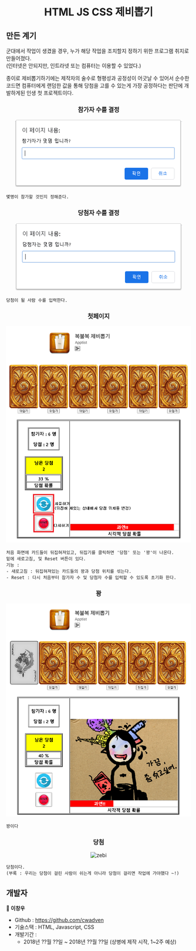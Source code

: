 <h1 align="center">HTML JS CSS 제비뽑기</h1>

## 만든 계기
군대에서 작업이 생겼을 경우, 누가 해당 작업을 조치할지 정하기 위한 프로그램 취지로 만들어졌다.<br>
(인터넷은 안되지만, 인트라넷 또는 컴퓨터는 이용할 수 있었다.)

종이로 제비뽑기하기에는 제작자의 술수로 형평성과 공정성이 어긋날 수 있어서 순수한 코드면 컴퓨터에게 랜덤한 값을 통해 당첨을 고를 수 있는게 가장 공정하다는 판단에 개발하게된 인생 첫 프로젝트이다.

<h3 align="center">참가자 수를 결정</h3>
<p align="center">
<img alt="zebi" src="https://github.com/cwadven/drawing_lots_HTML_JS/blob/master/assets/seq1.PNG"/>
</p>

~~~
몇명이 참가할 것인지 정해준다.
~~~

<h3 align="center">당첨자 수를 결정</h3>
<p align="center">
<img alt="zebi" src="https://github.com/cwadven/drawing_lots_HTML_JS/blob/master/assets/seq2.PNG"/>
</p>

~~~
당첨이 될 사람 수를 입력한다.
~~~

<h3 align="center">첫페이지</h3>
<p align="center">
<img alt="zebi" src="https://github.com/cwadven/drawing_lots_HTML_JS/blob/master/assets/seq3.PNG"/>
</p>

~~~
처음 화면에 카드들이 뒤집혀져있고, 뒤집기를 클릭하면 '당첨' 또는 '꽝'이 나온다.
밑에 새로고침, 및 Reset 버튼이 있다.
기능 :
- 새로고침 : 뒤집혀져있는 카드들의 꽝과 당첨 위치를 섞는다.
- Reset : 다시 처음부터 참가자 수 및 당첨자 수를 입력할 수 있도록 초기화 한다.
~~~

<h3 align="center">꽝</h3>
<p align="center">
<img alt="zebi" src="https://github.com/cwadven/drawing_lots_HTML_JS/blob/master/assets/seq4.PNG"/>
</p>

~~~
꽝이다
~~~

<h3 align="center">당첨</h3>
<p align="center">
<img alt="zebi" src="https://github.com/cwadven/drawing_lots_HTML_JSㄴ/blob/master/assets/seq5.PNG"/>
</p>

~~~
당첨이다.
(부록 : 우리는 당첨이 걸린 사람이 쉬는게 아니라 당첨이 걸리면 작업에 가야했다 ~!)
~~~

## 개발자

**👤 이창우**

- Github : https://github.com/cwadven
- 기술스택 : HTML, Javascript, CSS
- 개발기간 : <br>
    - 2018년 ??월 ??일 ~ 2018년 ??월 ??일 (상병에 제작 시작, 1~2주 예상)